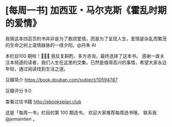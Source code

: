 # [每周一书] 加西亚・马尔克斯《霍乱时期的爱情》

我猜这本四百页的书并非是为了歌颂爱情，而是为了呈现人生，爱情是杂乱而繁茂的生命之树上温情脉脉的一缕夕阳。@丹朱 AI

本栏目100 期啦！🥳🥳🥳
我反复斟酌，多方咨询，最终选择了这本书。
感谢一直关注本频道的读者，我们人生在这里的交集，已然是值得高兴的事情，希望大家永远年轻，通过阅读找到生活之道。


豆瓣简介 https://book.douban.com/subject/10594787

豆瓣评分 9.0

查看过往书籍 http://ebooksplan.club

这是「每周一书」栏目的第 100 期选书。
欢迎大家推荐每周选书哦， 联系我 @jemaintien 。
